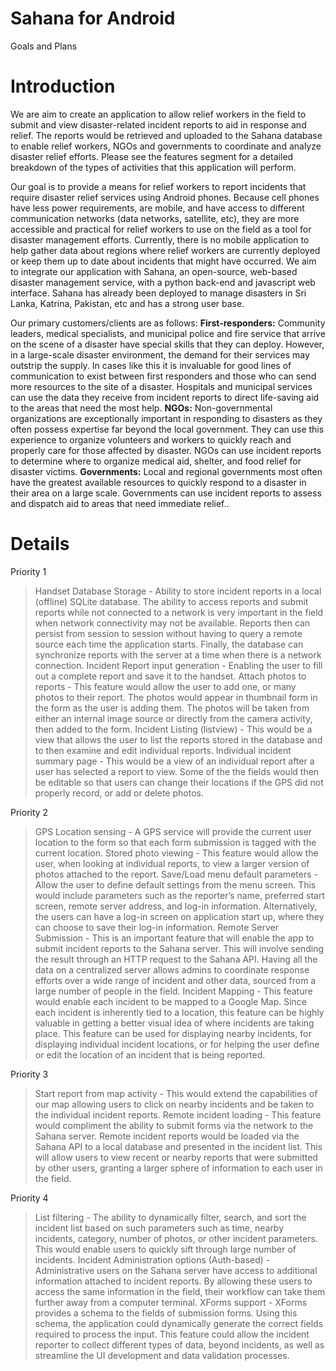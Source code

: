 # Sahana for Android #
Goals and Plans

# Introduction #

We are aim to create an application to allow relief workers in the field to submit and view disaster-related incident reports to aid in response and relief. The reports would be retrieved and uploaded to the Sahana database to enable relief workers, NGOs and governments to coordinate and analyze disaster relief efforts.  Please see the features segment for a detailed breakdown of the types of activities that this application will perform.

Our goal is to provide a means for relief workers to report incidents that require disaster relief services using Android phones. Because cell phones have less power requirements, are mobile, and have access to different communication networks (data networks, satellite, etc), they are more accessible and practical for relief workers to use on the field as a tool for disaster management efforts. Currently, there is no mobile application to help gather data about regions where relief workers are currently deployed or keep them up to date about incidents that might have occurred.  We aim to integrate our application with Sahana, an open-source, web-based disaster management service, with a python back-end and javascript  web interface. Sahana has already been deployed to manage disasters in Sri Lanka, Katrina, Pakistan, etc and has a strong user base.

Our primary customers/clients are as follows:
**First-responders:**  Community leaders, medical specialists, and municipal police and fire service that arrive on the scene of a disaster have special skills that they can deploy.  However, in a large-scale disaster environment, the demand for their services may outstrip the supply.  In cases like this it is invaluable for good lines of communication to exist between first responders and those who can send more resources to the site of a disaster.  Hospitals and municipal services can use the data they receive from incident reports to direct life-saving aid to the areas that need the most help.
**NGOs:** Non-governmental organizations are exceptionally important in responding to disasters as they often possess expertise far beyond the local government.  They can use this experience to organize volunteers and workers to quickly reach and properly care for those affected by disaster.  NGOs can use incident reports to determine where to organize medical aid, shelter, and food relief for disaster victims.
**Governments:** Local and regional governments most often have the greatest available resources to quickly respond to a disaster in their area on a large scale.  Governments can use incident reports to assess and dispatch aid to areas that need immediate relief..

# Details #

Priority 1
> Handset Database Storage - Ability to store incident reports in a local (offline) SQLite database.  The ability to access reports and submit reports while not connected to a network is very important in the field when network connectivity may not be available.  Reports then can persist from session to session without having to query a remote source each time the application starts.  Finally, the database can synchronize reports with the server at a time when there is a network connection.
> Incident Report input generation - Enabling the user to fill out a complete report and save it to the handset.
> Attach photos to reports - This feature would allow the user to add one, or many photos to their report.  The photos would appear in thumbnail form in the form as the user is adding them.  The photos will be taken from either an internal image source or directly from the camera activity, then added to the form.
> Incident Listing (listview) - This would be a view that allows the user to list the reports stored in the database and to then examine and edit individual reports.
> Individual incident summary page - This would be a view of an individual report after a user has selected a report to view.  Some of the the fields would then be editable so that users can change their locations if the GPS did not properly record, or add or delete photos.

Priority 2
> GPS Location sensing - A GPS service will provide the current user location to the form so that each form submission is tagged with the current location.
> Stored photo viewing - This feature would allow the user, when looking at individual reports, to view a larger version of photos attached to the report.
> Save/Load menu default parameters - Allow the user to define default settings from the menu screen.  This would include parameters such as the reporter’s name, preferred start screen, remote server address, and log-in information. Alternatively, the users can have a log-in screen on application start up, where they can choose to save their log-in information.
> Remote Server Submission - This is an important feature that will enable the app to submit incident reports to the Sahana server.  This will involve sending the result through an HTTP request to the Sahana API.  Having all the data on a centralized server allows admins to coordinate response efforts over a wide range of incident and other data, sourced from a large number of people in the field.
> Incident Mapping - This feature would enable each incident to be mapped to a Google Map.  Since each incident is inherently tied to a location, this feature can be highly valuable in getting a better visual idea of where incidents are taking place.  This feature can be used for displaying nearby incidents, for displaying individual incident locations, or for helping the user define or edit the location of an incident that is being reported.

Priority 3
> Start report from map activity - This would extend the capabilities of our map allowing users to click on nearby incidents and be taken to the individual incident reports.
> Remote incident loading - This feature would compliment the ability to submit forms via the network to the Sahana server.  Remote incident reports would be loaded via the Sahana API to a local database and presented in the incident list.  This will allow users to view recent or nearby reports that were submitted by other users, granting a larger sphere of information to each user in the field.

Priority 4
> List filtering - The ability to dynamically filter, search,  and sort the incident list based on such parameters such as time, nearby incidents, category, number of photos, or other incident parameters.  This would enable users to quickly sift through large number of incidents.
> Incident Administration options (Auth-based) - Administrative users on the Sahana server have access to additional information attached to incident reports.  By allowing these users to access the same information in the field, their workflow can take them further away from a computer terminal.
> XForms support - XForms provides a schema to the fields of submission forms.  Using this schema, the application could dynamically generate the correct fields required to process the input.  This feature could allow the incident reporter to collect different types of data, beyond incidents, as well as streamline the UI development and data validation processes.